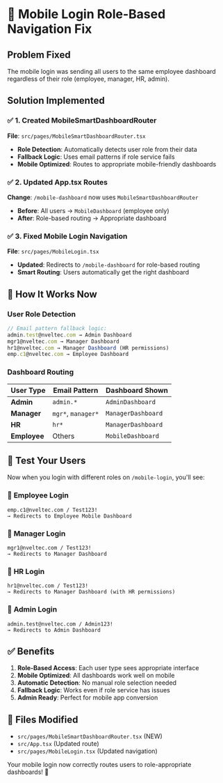 # 📱 Mobile Login Role-Based Navigation Fix

## Problem Fixed
The mobile login was sending all users to the same employee dashboard regardless of their role (employee, manager, HR, admin).

## Solution Implemented

### ✅ 1. Created MobileSmartDashboardRouter
**File**: `src/pages/MobileSmartDashboardRouter.tsx`
- **Role Detection**: Automatically detects user role from their data
- **Fallback Logic**: Uses email patterns if role service fails
- **Mobile Optimized**: Routes to appropriate mobile-friendly dashboards

### ✅ 2. Updated App.tsx Routes
**Change**: `/mobile-dashboard` now uses `MobileSmartDashboardRouter`
- **Before**: All users → `MobileDashboard` (employee only)
- **After**: Role-based routing → Appropriate dashboard

### ✅ 3. Fixed Mobile Login Navigation
**File**: `src/pages/MobileLogin.tsx`
- **Updated**: Redirects to `/mobile-dashboard` for role-based routing
- **Smart Routing**: Users automatically get the right dashboard

## 🎯 How It Works Now

### User Role Detection
```typescript
// Email pattern fallback logic:
admin.test@nveltec.com → Admin Dashboard
mgr1@nveltec.com → Manager Dashboard  
hr1@nveltec.com → Manager Dashboard (HR permissions)
emp.c1@nveltec.com → Employee Dashboard
```

### Dashboard Routing
| User Type | Email Pattern | Dashboard Shown |
|-----------|---------------|-----------------|
| **Admin** | `admin.*` | `AdminDashboard` |
| **Manager** | `mgr*`, `manager*` | `ManagerDashboard` |
| **HR** | `hr*` | `ManagerDashboard` |
| **Employee** | Others | `MobileDashboard` |

## 🧪 Test Your Users

Now when you login with different roles on `/mobile-login`, you'll see:

### 👤 **Employee Login**
```
emp.c1@nveltec.com / Test123!
→ Redirects to Employee Mobile Dashboard
```

### 👔 **Manager Login** 
```
mgr1@nveltec.com / Test123!
→ Redirects to Manager Dashboard
```

### 🏢 **HR Login**
```
hr1@nveltec.com / Test123!
→ Redirects to Manager Dashboard (with HR permissions)
```

### 👑 **Admin Login**
```
admin.test@nveltec.com / Admin123!
→ Redirects to Admin Dashboard
```

## ✅ Benefits

1. **Role-Based Access**: Each user type sees appropriate interface
2. **Mobile Optimized**: All dashboards work well on mobile
3. **Automatic Detection**: No manual role selection needed
4. **Fallback Logic**: Works even if role service has issues
5. **Admin Ready**: Perfect for mobile app conversion

## 🔧 Files Modified

- `src/pages/MobileSmartDashboardRouter.tsx` (NEW)
- `src/App.tsx` (Updated route)
- `src/pages/MobileLogin.tsx` (Updated navigation)

Your mobile login now correctly routes users to role-appropriate dashboards! 🎉

